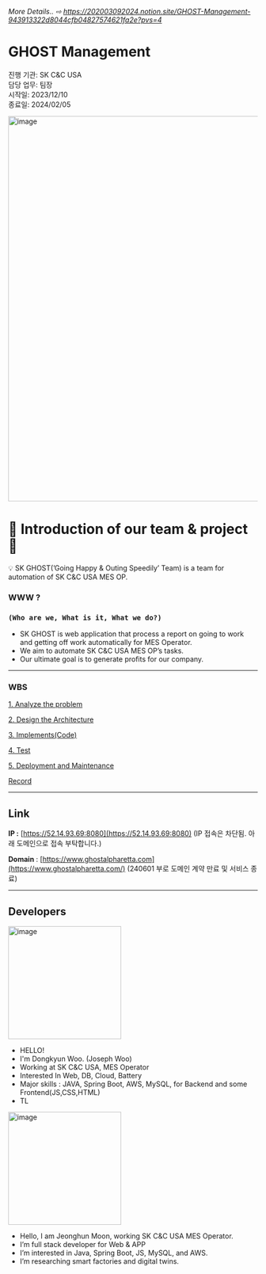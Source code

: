 _More Details.. ⇨ https://202003092024.notion.site/GHOST-Management-943913322d8044cfb04827574621fa2e?pvs=4_


# GHOST Management

진행 기관: SK C&C USA<br>
담당 업무: 팀장<br>
시작일: 2023/12/10<br>
종료일: 2024/02/05<br>

<img width="778" alt="image" src="https://github.com/user-attachments/assets/a2c1fdc2-070c-4ca8-9c8b-215be077c22b" />


# 🎉 Introduction of our team & project 🎉

<aside>
💡 SK GHOST(’Going Happy & Outing Speedily’ Team) is a team for automation of SK C&C USA MES OP.

</aside>

### WWW ?

### `(Who are we, What is it, What we do?)`

- SK GHOST is web application that process a report on going to work and getting off work automatically for MES Operator.
- We aim to automate SK C&C USA MES OP’s tasks.
- Our ultimate goal is to generate profits for our company.

---

### WBS

[1. Analyze the problem](https://www.notion.so/1-Analyze-the-problem-f6928ecde3fe45d995ebfe7431cad4c2?pvs=21)

[2. Design the Architecture](https://www.notion.so/2-Design-the-Architecture-9af05eccaeba47cebb616c3cfb4cc1aa?pvs=21)

[3. Implements(Code)](https://www.notion.so/3-Implements-Code-38ed0fb8ed1e482b859c429c3715b599?pvs=21)

[4. Test](https://www.notion.so/4-Test-a81967fd75a74b6c8fb9b850a4541b49?pvs=21)

[5. Deployment and Maintenance](https://www.notion.so/5-Deployment-and-Maintenance-ac0398bfa60949378c8cce02171847f0?pvs=21)

[Record](https://www.notion.so/Record-67488ab4a1334dae9d1cb94da2920f91?pvs=21)

---

## Link

**IP           :** [https://52.14.93.69:8080](https://52.14.93.69:8080) (IP 접속은 차단됨. 아래 도메인으로 접속 부탁합니다.)

**Domain** : [https://www.ghostalpharetta.com](https://www.ghostalpharetta.com/)  (240601 부로 도메인 계약 만료 및 서비스 종료)

---

## Developers

<img width="228" alt="image" src="https://github.com/user-attachments/assets/1c7e11c2-c205-49df-9b9f-96da7774f11b" /><br>
- HELLO!<br>
- I'm Dongkyun Woo. (Joseph Woo) <br>
- Working at SK C&C USA, MES Operator<br>
- Interested In Web, DB, Cloud, Battery<br>
- Major skills : JAVA, Spring Boot, AWS, MySQL, for Backend and some Frontend(JS,CSS,HTML)<br>
- TL<br>

  
<img width="228" alt="image" src="https://github.com/user-attachments/assets/1fec32be-d0c3-49d6-822d-1eaf9b144221" /><br>
- Hello, I am Jeonghun Moon, working SK C&C USA MES Operator.<br>
- I’m full stack developer for Web & APP<br>
- I’m interested in Java, Spring Boot, JS, MySQL, and AWS.<br>
- I’m researching smart factories and digital twins.<br>

